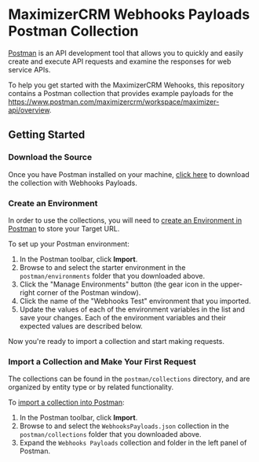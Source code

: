 # MaximizerCRM Webhooks Payloads Postman Collection

[Postman](https://www.getpostman.com/postman) is an API development tool that allows you to quickly and easily create and execute API requests and examine the responses for web service APIs.

To help you get started with the MaximizerCRM Wehooks, this repository contains a Postman collection that provides example payloads for the https://www.postman.com/maximizercrm/workspace/maximizer-api/overview.


## Getting Started

### Download the Source

Once you have Postman installed on your machine, [click here](https://github.com/MaximizerCRM/webhooks-payloads/archive/main.zip) to download the collection with Webhooks Payloads.

### Create an Environment

In order to use the collections, you will need to [create an Environment in Postman](https://learning.postman.com/docs/sending-requests/managing-environments/) to store your Target URL.

To set up your Postman environment:
1. In the Postman toolbar, click **Import**.
2. Browse to and select the starter environment in the `postman/environments` folder that you downloaded above.
3. Click the "Manage Environments" button (the gear icon in the upper-right corner of the Postman window).
4. Click the name of the "Webhooks Test" environment that you imported.
5. Update the values of each of the environment variables in the list and save your changes. Each of the environment variables and their expected values are described below.

Now you're ready to import a collection and start making requests.

### Import a Collection and Make Your First Request

The collections can be found in the `postman/collections` directory, and are organized by entity type or by related functionality.

To [import a collection into Postman](https://www.getpostman.com/docs/postman/collections/data_formats):
1. In the Postman toolbar, click **Import**.
2. Browse to and select the `WebhooksPayloads.json` collection in the `postman/collections` folder that you downloaded above.
3. Expand the `Webhooks Payloads` collection and folder in the left panel of Postman.
